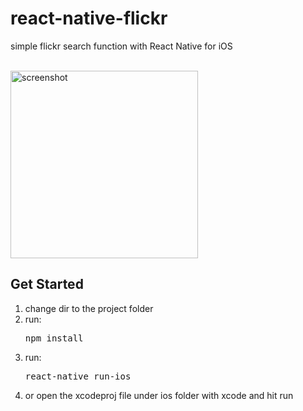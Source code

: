 # react-native-flickr
simple flickr search function with React Native for iOS

<br />
<img src='http://www.mehrdust.com/downloads/flickr_ios_app.png' alt='screenshot' style="width:300px;"/>

<h2>Get Started</h2>
<ol>
    <li>change dir to the project folder</li>
    <li>run: <pre>npm install</pre></li>
    <li>run: <pre>react-native run-ios</pre>
    <li> or open the xcodeproj file under ios folder with xcode and hit run</li>
</ol>
